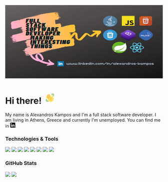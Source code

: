 <img src="images/cover.png" />

# Hi there! <img src="gifs/wave.gif" width=40/>

My name is Alexandros Kampos and I'm a full stack software developer. I am living in Athens, Greece and currently I'm unemployed. You can find me in [![LinkedIn][1.2]][1].

[1.2]: https://github.com/alexkampos/alexkampos/blob/main/images/linkedin-logo.png
[1]: https://www.linkedin.com/in/alexandros-kampos/

### Technologies & Tools
![](https://img.shields.io/badge/Editor-Apache%20Net%20Beans-informational?style=flat&logo=apache-netbeans-ide&logoColor=white&color=yellowgreen)
![](https://img.shields.io/badge/Editor-Visual%20Studio%20Code-informational?style=flat&logo=visual-studio-code&logoColor=white&color=yellowgreen)
![](https://img.shields.io/badge/Code-Java-informational?style=flat&logo=java&logoColor=white&color=yellowgreen)
![](https://img.shields.io/badge/Code-Javascript-informational?style=flat&logo=javascript&logoColor=white&color=yellowgreen)
![](https://img.shields.io/badge/Framework-React%20Native-informational?style=flat&logo=react&logoColor=white&color=yellowgreen)
![](https://img.shields.io/badge/Framework-Spring-informational?style=flat&logo=spring&logoColor=white&color=yellowgreen)
![](https://img.shields.io/badge/Version%20Control%20System-Git-informational?style=flat&logo=git&logoColor=white&color=yellowgreen)
![](https://img.shields.io/badge/Database-MySQL-informational?style=flat&logo=mysql&logoColor=white&color=yellowgreen)

### GitHub Stats
<img align="center" src="https://github-readme-stats.vercel.app/api/top-langs/?username=alexkampos&theme=merko" />
<img align="center" src="https://github-readme-stats.vercel.app/api?username=alexkampos&show_icons=true&theme=merko" />
